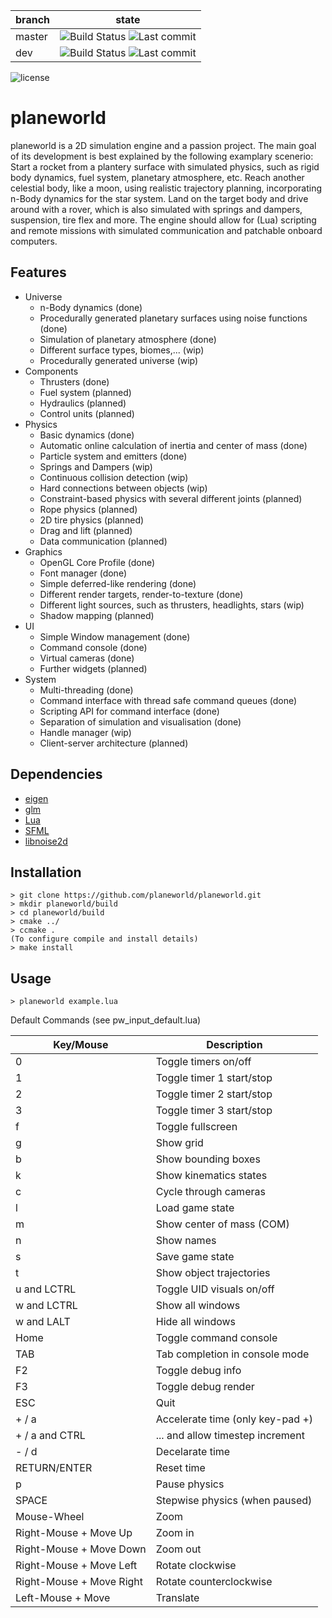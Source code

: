 | branch | state |
|--------|-------|
| master | ![Build Status](https://img.shields.io/travis/planeworld/planeworld/master.svg) ![Last commit](https://img.shields.io/github/last-commit/planeworld/planeworld/master.svg) |
| dev    | ![Build Status](https://img.shields.io/travis/planeworld/planeworld/dev.svg) ![Last commit](https://img.shields.io/github/last-commit/planeworld/planeworld/dev.svg) |

![license](https://img.shields.io/github/license/planeworld/planeworld.svg)

planeworld
==========

planeworld is a 2D simulation engine and a passion project. The main goal of its development is best explained by the following examplary scenerio: Start a rocket from a plantery surface with simulated physics, such as rigid body dynamics, fuel system, planetary atmosphere, etc. Reach another celestial body, like a moon, using realistic trajectory planning, incorporating n-Body dynamics for the star system. Land on the target body and drive around with a rover, which is also simulated with springs and dampers, suspension, tire flex and more. 
The engine should allow for (Lua) scripting and remote missions with simulated communication and patchable onboard computers.

Features
--------
* Universe
    * n-Body dynamics (done)
    * Procedurally generated planetary surfaces using noise functions (done)
    * Simulation of planetary atmosphere (done)
    * Different surface types, biomes,... (wip)
    * Procedurally generated universe (wip)
* Components
    * Thrusters (done)
    * Fuel system (planned)
    * Hydraulics (planned)
    * Control units (planned)
* Physics
    * Basic dynamics (done)
    * Automatic online calculation of inertia and center of mass (done)
    * Particle system and emitters (done)
    * Springs and Dampers (wip)
    * Continuous collision detection (wip)
    * Hard connections between objects (wip)
    * Constraint-based physics with several different joints (planned)
    * Rope physics (planned)
    * 2D tire physics (planned)
    * Drag and lift (planned)
    * Data communication (planned)
* Graphics
    * OpenGL Core Profile (done)
    * Font manager (done)
    * Simple deferred-like rendering (done)
    * Different render targets, render-to-texture (done)
    * Different light sources, such as thrusters, headlights, stars (wip)
    * Shadow mapping (planned)
* UI
    * Simple Window management (done)
    * Command console (done)
    * Virtual cameras (done)
    * Further widgets (planned)
* System
    * Multi-threading (done)
    * Command interface with thread safe command queues (done)
    * Scripting API for command interface (done)
    * Separation of simulation and visualisation (done)
    * Handle manager (wip)
    * Client-server architecture (planned)

Dependencies
------------
* [eigen](http://eigen.tuxfamily.org/)
* [glm](https://glm.g-truc.net/)
* [Lua](https://www.lua.org/)
* [SFML](https://www.sfml-dev.org/)
* [libnoise2d](https://github.com/planeworld/libnoise2d/)

Installation
------------

    > git clone https://github.com/planeworld/planeworld.git
    > mkdir planeworld/build
    > cd planeworld/build
    > cmake ../
    > ccmake .
    (To configure compile and install details)
    > make install


Usage
-----

    > planeworld example.lua
    
Default Commands (see pw_input_default.lua)

| Key/Mouse                | Description                     |
|--------------------------|---------------------------------|
| 0                        | Toggle timers on/off            |
| 1                        | Toggle timer 1 start/stop       |
| 2                        | Toggle timer 2 start/stop       |
| 3                        | Toggle timer 3 start/stop       |
| f                        | Toggle fullscreen               |
| g                        | Show grid                       |
| b                        | Show bounding boxes             |
| k                        | Show kinematics states          |
| c                        | Cycle through cameras           |
| l                        | Load game state                 |
| m                        | Show center of mass (COM)       |
| n                        | Show names                      |
| s                        | Save game state                 |
| t                        | Show object trajectories        |
| u and LCTRL              | Toggle UID visuals on/off       |
| w and LCTRL              | Show all windows                |
| w and LALT               | Hide all windows                |
| Home                     | Toggle command console          |
| TAB                      | Tab completion in console mode  |
| F2                       | Toggle debug info               |
| F3                       | Toggle debug render             |
| ESC                      | Quit                            |
| + / a                    | Accelerate time (only key-pad +)|
| + / a  and CTRL          | ... and allow timestep increment|
| - / d                    | Decelarate time                 |
| RETURN/ENTER             | Reset time                      |     
| p                        | Pause physics                   |
| SPACE                    | Stepwise physics (when paused)  |
| Mouse-Wheel              | Zoom                            |
| Right-Mouse + Move Up    | Zoom in                         |
| Right-Mouse + Move Down  | Zoom out                        |
| Right-Mouse + Move Left  | Rotate clockwise                |
| Right-Mouse + Move Right | Rotate counterclockwise         |
| Left-Mouse + Move        | Translate                       |
